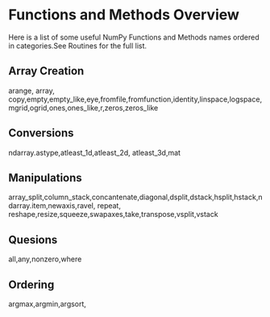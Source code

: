 # Functions and Methods Overview
Here is a list of some useful NumPy Functions and Methods names ordered in categories.See Routines for the full list.
## Array Creation
arange, array, copy,empty,empty_like,eye,fromfile,fromfunction,identity,linspace,logspace,mgrid,ogrid,ones,ones_like,r,zeros,zeros_like
## Conversions
ndarray.astype,atleast_1d,atleast_2d, atleast_3d,mat
## Manipulations
array_split,column_stack,concantenate,diagonal,dsplit,dstack,hsplit,hstack,ndarray.item,newaxis,ravel,
repeat, reshape,resize,squeeze,swapaxes,take,transpose,vsplit,vstack
## Quesions
all,any,nonzero,where
## Ordering
argmax,argmin,argsort,




